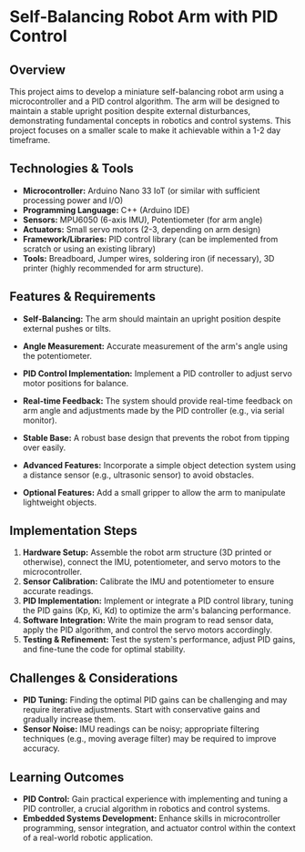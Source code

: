 # Self-Balancing Robot Arm with PID Control

## Overview

This project aims to develop a miniature self-balancing robot arm using a microcontroller and a PID control algorithm. The arm will be designed to maintain a stable upright position despite external disturbances, demonstrating fundamental concepts in robotics and control systems.  This project focuses on a smaller scale to make it achievable within a 1-2 day timeframe.

## Technologies & Tools

* **Microcontroller:** Arduino Nano 33 IoT (or similar with sufficient processing power and I/O)
* **Programming Language:** C++ (Arduino IDE)
* **Sensors:** MPU6050 (6-axis IMU), Potentiometer (for arm angle)
* **Actuators:** Small servo motors (2-3, depending on arm design)
* **Framework/Libraries:**  PID control library (can be implemented from scratch or using an existing library)
* **Tools:** Breadboard, Jumper wires, soldering iron (if necessary), 3D printer (highly recommended for arm structure).

## Features & Requirements

- **Self-Balancing:** The arm should maintain an upright position despite external pushes or tilts.
- **Angle Measurement:** Accurate measurement of the arm's angle using the potentiometer.
- **PID Control Implementation:** Implement a PID controller to adjust servo motor positions for balance.
- **Real-time Feedback:** The system should provide real-time feedback on arm angle and adjustments made by the PID controller (e.g., via serial monitor).
- **Stable Base:**  A robust base design that prevents the robot from tipping over easily.


- **Advanced Features:**  Incorporate a simple object detection system using a distance sensor (e.g., ultrasonic sensor) to avoid obstacles.
- **Optional Features:**  Add a small gripper to allow the arm to manipulate lightweight objects.


## Implementation Steps

1. **Hardware Setup:** Assemble the robot arm structure (3D printed or otherwise), connect the IMU, potentiometer, and servo motors to the microcontroller.
2. **Sensor Calibration:** Calibrate the IMU and potentiometer to ensure accurate readings.
3. **PID Implementation:** Implement or integrate a PID control library, tuning the PID gains (Kp, Ki, Kd) to optimize the arm's balancing performance.
4. **Software Integration:** Write the main program to read sensor data, apply the PID algorithm, and control the servo motors accordingly.
5. **Testing & Refinement:** Test the system's performance, adjust PID gains, and fine-tune the code for optimal stability.

## Challenges & Considerations

- **PID Tuning:** Finding the optimal PID gains can be challenging and may require iterative adjustments.  Start with conservative gains and gradually increase them.
- **Sensor Noise:** IMU readings can be noisy; appropriate filtering techniques (e.g., moving average filter) may be required to improve accuracy.

## Learning Outcomes

- **PID Control:** Gain practical experience with implementing and tuning a PID controller, a crucial algorithm in robotics and control systems.
- **Embedded Systems Development:** Enhance skills in microcontroller programming, sensor integration, and actuator control within the context of a real-world robotic application.

